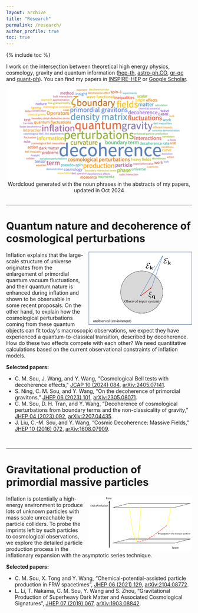 ```yaml
---
layout: archive
title: "Research"
permalink: /research/
author_profile: true
toc: true
---
```

{% include toc %}

I work on the intersection between theoretical high energy physics, cosmology, gravity and quantum information ([hep-th](https://arxiv.org/list/hep-th/recent), [astro-ph.CO](https://arxiv.org/list/astro-ph.CO/recent), [gr-qc](https://arxiv.org/list/gr-qc/recent) and [quant-ph](https://arxiv.org/list/quant-ph/recent)). You can find my papers in [INSPIRE-HEP](https://inspirehep.net/authors/1512636) or [Google Scholar](https://scholar.google.com/citations?user=YTBV9l4AAAAJ&hl=en).


<center>
    <img src="/images/wordcloud_research.png" width="500">
    <figcaption> Wordcloud generated with the noun phrases in the abstracts of my papers, updated in Oct 2024 </figcaption>
</center>

<br>



---

Quantum nature and decoherence of cosmological perturbations
======
<img src='/images/demo_system_environment.png' style="float: right; padding-left:15px" width="280">
<div>
    Inflation explains that the large-scale structure of universe originates from the enlargement of primordial quantum vacuum fluctuations, and their quantum nature is enhanced during inflation and shown to be observable in some recent proposals. On the other hand, to explain how the cosmological perturbations coming from these quantum objects can fit today's macroscopic observations, we expect they have experienced a quantum-to-classical transition, described by decoherence. How do these two effects compete with each other? We need quantitative calculations based on the current observational constraints of inflation models.
</div>

**Selected papers:**
* C. M. Sou, J. Wang, and Y. Wang, "Cosmological Bell tests with decoherence effects," [JCAP 10 (2024) 084](https://doi.org/10.1088/1475-7516/2024/10/084), [arXiv:2405.07141](https://arxiv.org/abs/2405.07141).
* S. Ning, C. M. Sou, and Y. Wang, “On the decoherence of primordial gravitons,” [JHEP 06 (2023) 101](https://doi.org/10.1007/JHEP06(2023)101), [arXiv:2305.08071](https://arxiv.org/abs/2305.08071).
* C. M. Sou, D. H. Tran, and Y. Wang, “Decoherence of cosmological perturbations
from boundary terms and the non-classicality of gravity,” [JHEP 04 (2023) 092](https://doi.org/10.1007/JHEP04(2023)092), [arXiv:2207.04435](https://arxiv.org/abs/2207.04435).
* J. Liu, C.-M. Sou, and Y. Wang, “Cosmic Decoherence: Massive Fields,” [JHEP 10 (2016) 072](https://doi.org/10.1007/JHEP10(2016)072), [arXiv:1608.07909](https://arxiv.org/abs/1608.07909).

<br>

---

Gravitational production of primordial massive particles
======

<img src='/images/massive_particle.png' style="float: right; padding-left:15px" width="280">
<div>
    Inflation is potentially a high-energy environment to produce lots of unknown particles with mass scale unreachable by particle colliders. To probe the imprints left by such particles to cosmological observations, we explore the detailed particle production process in the inflationary expansion with the asymptotic series technique.
</div>

**Selected papers:**
* C. M. Sou, X. Tong and Y. Wang, “Chemical-potential-assisted particle production in FRW spacetimes”, [JHEP 06 (2021) 129](https://doi.org/10.1007/JHEP06(2021)129), [arXiv:2104.08772](https://arxiv.org/abs/2104.08772).
* L. Li, T. Nakama, C. M. Sou, Y. Wang and S. Zhou, “Gravitational Production of Superheavy Dark Matter and Associated Cosmological Signatures”, [JHEP 07 (2019) 067](https://doi.org/10.1007/JHEP07(2019)067), [arXiv:1903.08842](https://arxiv.org/abs/1903.08842).

